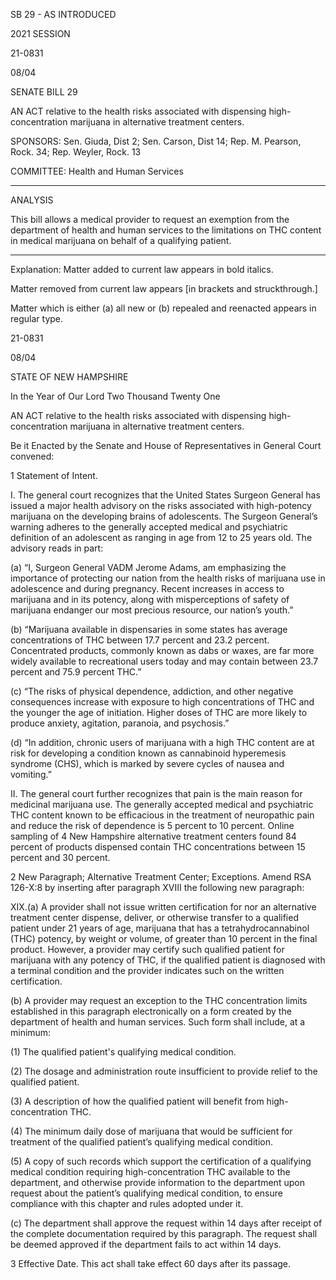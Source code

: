  SB 29 - AS INTRODUCED

 

 

2021 SESSION

 21-0831

 08/04

 

SENATE BILL 29

 

AN ACT relative to the health risks associated with dispensing high-concentration marijuana in alternative treatment centers.

 

SPONSORS: Sen. Giuda, Dist 2; Sen. Carson, Dist 14; Rep. M. Pearson, Rock. 34; Rep. Weyler, Rock. 13

 

COMMITTEE: Health and Human Services

 

-----------------------------------------------------------------

 

ANALYSIS

 

 This bill allows a medical provider to request an exemption from the department of health and human services to the limitations on THC content in medical marijuana on behalf of a qualifying patient.

 

- - - - - - - - - - - - - - - - - - - - - - - - - - - - - - - - - - - - - - - - - - - - - - - - - - - - - - - - - - - - - - - - - - - - - - - - - - - 

 

Explanation: Matter added to current law appears in bold italics.

 Matter removed from current law appears [in brackets and struckthrough.]

 Matter which is either (a) all new or (b) repealed and reenacted appears in regular type.

 21-0831

 08/04

 

STATE OF NEW HAMPSHIRE

 

In the Year of Our Lord Two Thousand Twenty One

 

AN ACT relative to the health risks associated with dispensing high-concentration marijuana in alternative treatment centers.

 

Be it Enacted by the Senate and House of Representatives in General Court convened:

 

 1 Statement of Intent. 

 I. The general court recognizes that the United States Surgeon General has issued a major health advisory on the risks associated with high-potency marijuana on the developing brains of adolescents. The Surgeon General’s warning adheres to the generally accepted medical and psychiatric definition of an adolescent as ranging in age from 12 to 25 years old. The advisory reads in part:

 (a) “I, Surgeon General VADM Jerome Adams, am emphasizing the importance of protecting our nation from the health risks of marijuana use in adolescence and during pregnancy. Recent increases in access to marijuana and in its potency, along with misperceptions of safety of marijuana endanger our most precious resource, our nation’s youth.”

 (b) “Marijuana available in dispensaries in some states has average concentrations of THC between 17.7 percent and 23.2 percent. Concentrated products, commonly known as dabs or waxes, are far more widely available to recreational users today and may contain between 23.7 percent and 75.9 percent THC.”

 (c) “The risks of physical dependence, addiction, and other negative consequences increase with exposure to high concentrations of THC and the younger the age of initiation. Higher doses of THC are more likely to produce anxiety, agitation, paranoia, and psychosis.”

 (d) “In addition, chronic users of marijuana with a high THC content are at risk for developing a condition known as cannabinoid hyperemesis syndrome (CHS), which is marked by severe cycles of nausea and vomiting.”

 II. The general court further recognizes that pain is the main reason for medicinal marijuana use. The generally accepted medical and psychiatric THC content known to be efficacious in the treatment of neuropathic pain and reduce the risk of dependence is 5 percent to 10 percent. Online sampling of 4 New Hampshire alternative treatment centers found 84 percent of products dispensed contain THC concentrations between 15 percent and 30 percent. 

 2 New Paragraph; Alternative Treatment Center; Exceptions. Amend RSA 126-X:8 by inserting after paragraph XVIII the following new paragraph:

 XIX.(a) A provider shall not issue written certification for nor an alternative treatment center dispense, deliver, or otherwise transfer to a qualified patient under 21 years of age, marijuana that has a tetrahydrocannabinol (THC) potency, by weight or volume, of greater than 10 percent in the final product. However, a provider may certify such qualified patient for marijuana with any potency of THC, if the qualified patient is diagnosed with a terminal condition and the provider indicates such on the written certification.

 (b) A provider may request an exception to the THC concentration limits established in this paragraph electronically on a form created by the department of health and human services. Such form shall include, at a minimum:

 (1) The qualified patient's qualifying medical condition.

 (2) The dosage and administration route insufficient to provide relief to the qualified patient.

 (3) A description of how the qualified patient will benefit from high-concentration THC.

 (4) The minimum daily dose of marijuana that would be sufficient for treatment of the qualified patient’s qualifying medical condition.

 (5) A copy of such records which support the certification of a qualifying medical condition requiring high-concentration THC available to the department, and otherwise provide information to the department upon request about the patient’s qualifying medical condition, to ensure compliance with this chapter and rules adopted under it.

 (c) The department shall approve the request within 14 days after receipt of the complete documentation required by this paragraph. The request shall be deemed approved if the department fails to act within 14 days.

 3 Effective Date. This act shall take effect 60 days after its passage.

